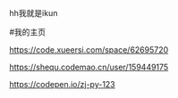 hh我就是ikun

#我的主页

https://code.xueersi.com/space/62695720

https://shequ.codemao.cn/user/159449175

https://codepen.io/zj-py-123
